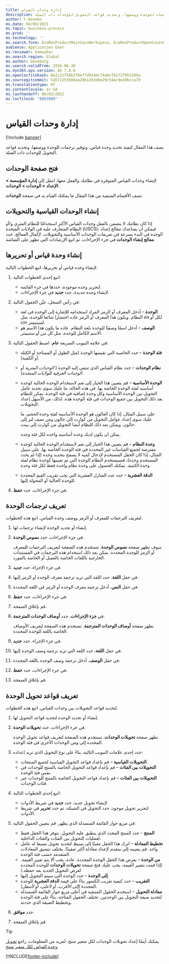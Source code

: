 ```yaml
---
title: إدارة وحدات القياس
description: يصف هذا المقال كيفية تحديد وحدة قياس، وتوفير ترجمات للوحدة ووصفها، وتحديد قواعد التحويل للوحدات ذات الصلة.
author: t-benebo
ms.date: 04/09/2021
ms.topic: business-process
ms.prod: ''
ms.technology: ''
ms.search.form: EcoResProductMaintainWorkspace, EcoResProductOpenCasesFormPart, UnitOfMeasure, UnitOfMeasureReportingTranslation, UnitOfMeasureTranslation, UnitOfMeasureConversion, UnitOfMeasureConversionEditOrCreate, UnitOfMeasureLookup, UnitOfMeasureCalculator, UnitOfMeasureWizard, UnitOfMeasureLookupTest
audience: Application User
ms.reviewer: kamaybac
ms.search.region: Global
ms.author: benebotg
ms.search.validFrom: 2016-06-30
ms.dyn365.ops.version: AX 7.0.0
ms.openlocfilehash: 8e2c21756b270ef7d914dc74a0cf61727953206a
ms.sourcegitcommit: 52b7225350daa29b1263d8e29c54ac9e20bcca70
ms.translationtype: HT
ms.contentlocale: ar-SA
ms.lasthandoff: 06/03/2022
ms.locfileid: "8863900"
---
```

# <a name="manage-units-of-measure"></a>إدارة وحدات القياس

[!include [banner](../../includes/banner.md)]

يصف هذا المقال كيفية تحديد وحدة قياس، وتوفير ترجمات للوحدة ووصفها، وتحديد قواعد التحويل للوحدات ذات الصلة.

## <a name="open-the-units-page"></a>فتح صفحة الوحدات

لإنشاء وحدات القياس المتوفرة في نظامك والعمل معها، انتقل إلى **إدارة المؤسسة \> الإعداد \> الوحدات \> الوحدات**.

تصف الأقسام المتبقية من هذا المقال ما يمكنك القيام به في صفحة **الوحدات**.

## <a name="create-standard-units-and-conversions"></a>إنشاء الوحدات القياسية والتحويلات

إذا كان نظامك لا يتضمن بالفعل وحدات القياس الأكثر استخدامًا للنظام المتري و/أو النظام المتعارف عليه في الولايات المتحدة (USCS)، فيمكن أن يساعدك معالج إعداد الوحدة في البدء بسرعة في تعريفات الوحدات الأساسية والتحويلات. لإكمال المعالج، حدد **معالج إنشاء الوحدات** في جزء الإجراءات، ثم اتبع الإرشادات التي تظهر على الشاشة.

## <a name="create-or-edit-a-unit-of-measure"></a>إنشاء وحدة قياس أو تحريرها

لإنشاء وحده قياس أو تحريرها، اتبع الخطوات التالية.

1. اتبع إحدى الخطوات التالية:

    - لتحرير وحده موجودة، حددها في جزء القائمة.
    - لإنشاء وحدة جديدة، حدد **جديد** في جزء الإجراءات.

1. في رأس السجل، عيِّن الحقول التالية:

    - **الوحدة** – أدخل المعرف أو الرمز المراد استخدامه للإشارة إلى الوحدة في لغة النظام. ويكون هذا المعرف أو الرمز عاده اختصارا شائعا للوحدة، مثل *ea* لكل أو *cm* لسنتيمتر.
    - **الوصف** – أدخل اسمًا وصفيًا للوحدة بلغة النظام. عاده ما يكون هذا الاسم هو الاسم الكامل للوحدة، مثل *كل من* أو *سنتيمتر*.

1. في علامة التبويب السريعة **عام**، اضبط الحقول التالية:<!-- KFM: confirm this:    - **Fixed unit assignment** and **Fixed unit** – These fields have an effect only if you're using the Microsoft Retail Essentials product. If the current unit can be mapped to one of the fixed units that are used by Retail Essentials, set the **Fixed unit assignment** option to *Yes*. Then select the fixed unit in the **Fixed unit** field. -->

    - **فئة الوحدة** – حدد الخاصية التي تقيسها الوحدة (مثل الطول أو المساحة أو الكتلة أو الكمية).
    - **نظام الوحدات** – حدد نظام القياس الذي تنتمي إليه الوحدة ( *الوحدات المترية* أو *الوحدات العرفية للولايات المتحدة*).
    - **الوحدة الأساسية** – قم بتعيين هذا الخيار إلى *نعم* لاستخدام الوحدة الحالية كوحدة أساسيه لفئة الوحدة الخاصة بها. في هذه الحالة، ما عليك سوى تحديد عامل التحويل بين الوحدة الأساسية وكل وحدة إضافية في فئة الوحدة. يمكن للنظام بعد ذلك التحويل بين جميع الوحدات في فئة الوحدة هذه. لذلك، من الأسهل إعداد التحويلات.

        على سبيل المثال، إذا كان الغالون هو الوحدة الأساسية لفئة وحدة *الحجم*، ما عليك سوى إعداد عوامل التحويل من كوارت إلى جالون ومن نصف لتر إلى جالون. ويمكن بعد ذلك للنظام أيضا التحويل من كوارت إلى بينت.

        يمكن ان يكون لديك وحده أساسيه واحده لكل فئة وحده.

    - **وحدة النظام** – قم بتعيين هذا الخيار إلى *نعم* لاستخدام الوحدة الحالية كوحدة مفترضة لجميع القياسات غير المحددة في فئة الوحدة الخاصة بها. على سبيل المثال، إذا كان الحقل المستخدم لإدخال كمية لا يسمح بتحديد وحدة (إذا لم يحدد المستخدم وحدة)، فسيستخدم النظام الوحدة التي تم تعيينها كوحدة نظام لفئة وحدة *الكمية*. يمكنك الحصول على وحدة نظام واحدة فقط لكل فئة وحدة.
    - **الدقة العشرية** – حدد عدد المنازل العشرية التي يجب تقريب القيم المحددة للوحدة الحالية أو المحولة إليها.

1. في جزء الإجراءات، حدد **حفظ**.

## <a name="define-unit-translations"></a>تعريف ترجمات الوحدة

لتعريف الترجمات للمعرف أو الرمز ووصف وحدة القياس، اتبع هذه الخطوات.

1. إنشاء أو تحديد الوحدة لإنشاء ترجمات لها.
1. في جزء الإجراءات، حدد **نصوص الوحدة**.

    سوف تظهر صفحة **نصوص الوحدة**. تستخدم هذه الصفحة لتعريف الترجمات للمعرف أو الرمز للوحدة المحددة. يمكن بعد ذلك استخدام هذه الترجمات في المستندات الخارجية باللغات الخاصة بالعميل أو الخاصة بالمورد.

1. في جزء الإجراء، حدد **جديد**.
1. في حقل **اللغة**، حدد اللغة التي تريد ترجمة معرف الوحدة أو الرمز إليها.
1. في حقل **النص**، أدخل ترجمة معرف الوحدة أو الرمز في اللغة المحددة.
1. في جزء الإجراءات، حدد **حفظ**.
1. قم بإغلاق الصفحة.
1. في **جزء الإجراءات**، حدد **أوصاف الوحدات المترجمة‬‬**.

    تظهر صفحة **أوصاف الوحدات المترجمة**. تستخدم هذه الصفحة لتعريف الأوصاف الخاصة باللغة للوحدة المحددة.

1. في جزء الإجراء، حدد **جديد**.
1. في حقل **اللغة**، حدد اللغة التي تريد ترجمة وصف الوحدة إليها.
1. في حقل **الوصف**، أدخل ترجمة وصف الوحدة باللغة المحددة.
1. في جزء الإجراءات، حدد **حفظ**.
1. قم بإغلاق الصفحة.

## <a name="define-unit-conversion-rules"></a>تعريف قواعد تحويل الوحدة

لتحديد قواعد التحويلات بين وحدات القياس، اتبع هذه الخطوات.

1. إنشاء أو تحديد الوحدة لتحديد قواعد التحويل لها.
1. في جزء الإجراءات، حدد **تحويلات الوحدة**.

    تظهر صفحة **تحويلات الوحدات**. تستخدم هذه الصفحة لتعريف قواعد تحويل الوحدة المحددة إلى ومن الوحدات الأخرى في فئة الوحدة.

1. حدد إحدى علامات التبويب التالية، بناءً على نوع التحويل الذي تريد إعداده:

    - **التحويلات القياسية** – قم بإعداد قواعد التحويل القياسية لجميع المنتجات.
    - **التحويلات بين الفئات** – قم بإعداد قواعد التحويل الخاصة بالمنتج للوحدات في نفس فئة الوحدة.
    - **التحويلات بين الفئات** – قم بإعداد قواعد التحويل الخاصة بالمنتج للوحدات عبر فئات الوحدات.

1. اتبع إحدى الخطوات التالية:

    - لإنشاء تحويل جديد، حدد **جديد** في شريط الأدوات.
    - لتحرير تحويل موجود، حدد التحويل في الشبكة، ثم حدد **تحرير** في شريط الأدوات.

1. في مربع حوار القائمة المنسدلة الذي يظهر، قم بتعيين الحقول التالية:

    - **المنتج** - حدد المنتج المحدد الذي ينطبق عليه التحويل. يتوفر هذا الحقل فقط لعمليات التحويل بين الفئات والفئات الداخلية.
    - **تخطيط المعادلة** – اترك هذا الحقل معينًا إلى *بسيط* لتحديد تحويل بسيط له عامل واحد. قم بتعيينه إلى *متقدم* لإعداد معادلة أكثر تعقيدًا. يختلف تنسيق المعادلات المتقدمة حسب فئة الوحدة.
    - **من الوحدة** – يعرض هذا الحقل الوحدة المحددة. عادة، يجب ألا يتم تغيير القيمة. (إذا قمت بتغيير القيمة، يجب عليك فتح صفحة **تحويلات الوحدات** للوحدة المحددة لعرض التحويل الجديد بعد حفظه.)
    - **إلى الوحدة** – حدد الوحدة التي سيتم التحويل إليها.
    - **التقريب** – حدد كيفية تقريب الكسور بناءً على قيمة **الدقة العشرية** للوحدة المحددة (*إلى الأقرب*، أو *لأعلى*، أو *لأسفل*).
    - **معادلة التحويل** – استخدم الحقول المتبقية في أعلى مربع حوار القائمة المنسدلة لتحديد صيغة التحويل بين الوحدتين. تختلف الحقول المتاحة، بناءً على فئة الوحدة وتخطيط الصيغة الذي حددته.

1. حدد **موافق**.
1. قم بإغلاق الصفحة.

> [!TIP]
> يمكنك أيضًا إعداد تحويلات الوحدات لكل متغير منتج. لمزيد من المعلومات، راجع [تحويل وحدة القياس لكل متغير منتج](../uom-conversion-per-product-variant.md).

[!INCLUDE[footer-include](../../../includes/footer-banner.md)]
